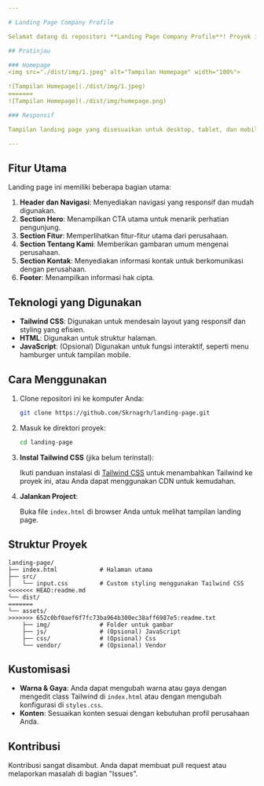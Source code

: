 ```yaml
---

# Landing Page Company Profile

Selamat datang di repositori **Landing Page Company Profile**! Proyek ini adalah implementasi landing page untuk profil perusahaan yang dibangun menggunakan framework **Tailwind CSS**. Landing page ini dirancang untuk menampilkan informasi perusahaan secara ringkas dan profesional, serta menyediakan navigasi yang mudah diakses oleh pengunjung.

## Pratinjau

### Homepage
<img src="./dist/img/1.jpeg" alt="Tampilan Homepage" width="100%">

![Tampilan Homepage](./dist/img/1.jpeg)
=======
![Tampilan Homepage](./dist/img/homepage.png)

### Responsif

Tampilan landing page yang disesuaikan untuk desktop, tablet, dan mobile.

---
```


## Fitur Utama

Landing page ini memiliki beberapa bagian utama:

1. **Header dan Navigasi**: Menyediakan navigasi yang responsif dan mudah digunakan.
2. **Section Hero**: Menampilkan CTA utama untuk menarik perhatian pengunjung.
3. **Section Fitur**: Memperlihatkan fitur-fitur utama dari perusahaan.
4. **Section Tentang Kami**: Memberikan gambaran umum mengenai perusahaan.
5. **Section Kontak**: Menyediakan informasi kontak untuk berkomunikasi dengan perusahaan.
6. **Footer**: Menampilkan informasi hak cipta.

## Teknologi yang Digunakan

- **Tailwind CSS**: Digunakan untuk mendesain layout yang responsif dan styling yang efisien.
- **HTML**: Digunakan untuk struktur halaman.
- **JavaScript**: (Opsional) Digunakan untuk fungsi interaktif, seperti menu hamburger untuk tampilan mobile.

## Cara Menggunakan

1. Clone repositori ini ke komputer Anda:

   ```bash
   git clone https://github.com/Skrnagrh/landing-page.git
   ```

2. Masuk ke direktori proyek:

   ```bash
   cd landing-page
   ```

3. **Instal Tailwind CSS** (jika belum terinstal):

   Ikuti panduan instalasi di [Tailwind CSS](https://tailwindcss.com/docs/installation) untuk menambahkan Tailwind ke proyek ini, atau Anda dapat menggunakan CDN untuk kemudahan.

4. **Jalankan Project**:

   Buka file `index.html` di browser Anda untuk melihat tampilan landing page.

## Struktur Proyek

```
landing-page/
├── index.html            # Halaman utama
├── src/
│   └── input.css         # Custom styling menggunakan Tailwind CSS
<<<<<<< HEAD:readme.md
└── dist/
=======
└── assets/
>>>>>>> 652c0bf0aef6f7fc73ba964b300ec38aff6987e5:readme.txt
    ├── img/              # Folder untuk gambar
    ├── js/               # (Opsional) JavaScript
    ├── css/              # (Opsional) Css
    └── vendor/           # (Opsional) Vendor
```

## Kustomisasi

- **Warna & Gaya**: Anda dapat mengubah warna atau gaya dengan mengedit class Tailwind di `index.html` atau dengan mengubah konfigurasi di `styles.css`.
- **Konten**: Sesuaikan konten sesuai dengan kebutuhan profil perusahaan Anda.

## Kontribusi

Kontribusi sangat disambut. Anda dapat membuat pull request atau melaporkan masalah di bagian "Issues".

